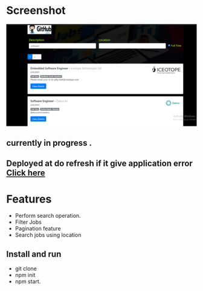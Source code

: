 

# Screenshot
![](https://github.com/Deepak00619/gitjob/blob/main/2021-02-07%20(3).png)


## currently in progress .

## Deployed at do refresh if it give application error [Click here](https://jobsgit.herokuapp.com/)


# Features

- Perform search operation.
- Filter Jobs 
- Pagination feature
- Search jobs using location

## Install and run

- git clone
- npm init
- npm start.

